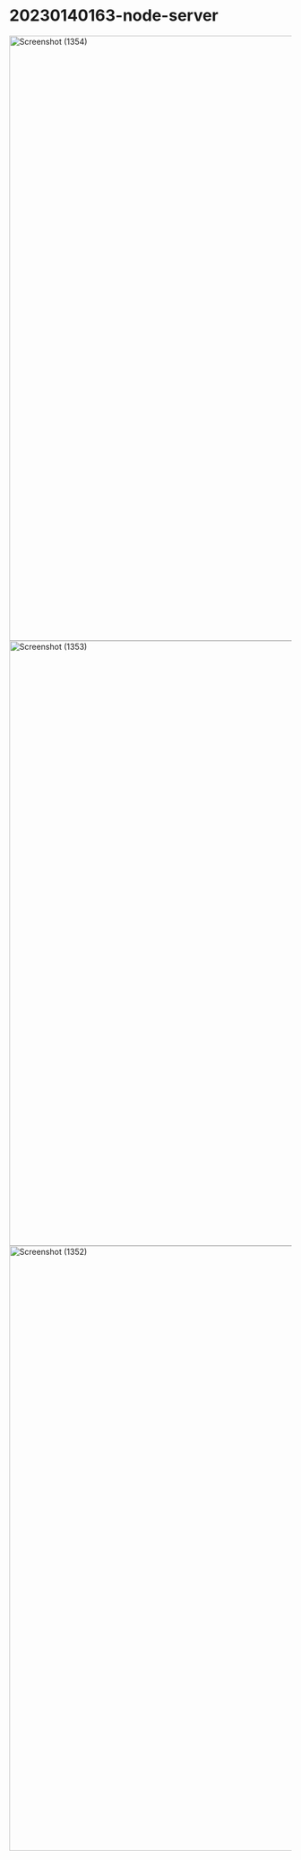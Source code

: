 # 20230140163-node-server
<img width="1920" height="1080" alt="Screenshot (1354)" src="https://github.com/user-attachments/assets/f8cefdff-959f-4abd-8191-998f7c688621" />
<img width="1920" height="1080" alt="Screenshot (1353)" src="https://github.com/user-attachments/assets/9364e9c7-3a63-4dde-b1b3-811602d6ce82" />
<img width="1920" height="1080" alt="Screenshot (1352)" src="https://github.com/user-attachments/assets/d5f6affc-7018-4bfe-9fa4-345e6a66afca" />
